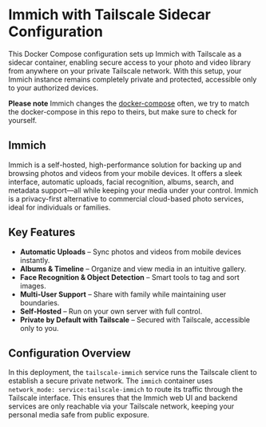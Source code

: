 # Immich with Tailscale Sidecar Configuration

This Docker Compose configuration sets up Immich with Tailscale as a sidecar container, enabling secure access to your photo and video library from anywhere on your private Tailscale network. With this setup, your Immich instance remains completely private and protected, accessible only to your authorized devices.

**Please note** Immich changes the [docker-compose](https://immich.app/docs/install/docker-compose) often, we try to match the docker-compose in this repo to theirs, but make sure to check for yourself.

## Immich

Immich is a self-hosted, high-performance solution for backing up and browsing photos and videos from your mobile devices. It offers a sleek interface, automatic uploads, facial recognition, albums, search, and metadata support—all while keeping your media under your control. Immich is a privacy-first alternative to commercial cloud-based photo services, ideal for individuals or families.

## Key Features

* **Automatic Uploads** – Sync photos and videos from mobile devices instantly.
* **Albums & Timeline** – Organize and view media in an intuitive gallery.
* **Face Recognition & Object Detection** – Smart tools to tag and sort images.
* **Multi-User Support** – Share with family while maintaining user boundaries.
* **Self-Hosted** – Run on your own server with full control.
* **Private by Default with Tailscale** – Secured with Tailscale, accessible only to you.

## Configuration Overview

In this deployment, the `tailscale-immich` service runs the Tailscale client to establish a secure private network. The `immich` container uses `network_mode: service:tailscale-immich` to route its traffic through the Tailscale interface. This ensures that the Immich web UI and backend services are only reachable via your Tailscale network, keeping your personal media safe from public exposure.
